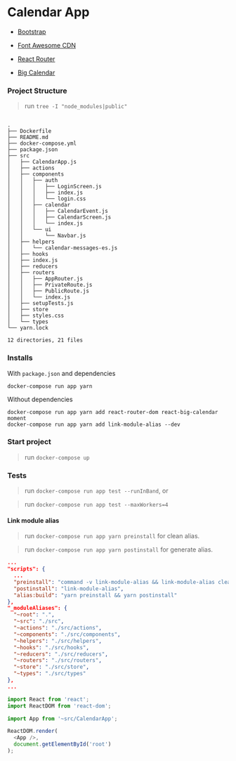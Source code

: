# Calendar App

- [Bootstrap][bootstrap]
- [Font Awesome CDN][font_awesome]

- [React Router][react_router]
- [Big Calendar][react_big_calendar]

[bootstrap]: https://getbootstrap.com/docs/4.5/getting-started/introduction
[font_awesome]: https://cdnjs.com/libraries/font-awesome

[react_router]: https://reacttraining.com/react-router/web/guides/quick-start
[react_big_calendar]: http://jquense.github.io/react-big-calendar/examples/index.html

### Project Structure

> run `tree -I "node_modules|public"`
```shell

.
├── Dockerfile
├── README.md
├── docker-compose.yml
├── package.json
├── src
│   ├── CalendarApp.js
│   ├── actions
│   ├── components
│   │   ├── auth
│   │   │   ├── LoginScreen.js
│   │   │   ├── index.js
│   │   │   └── login.css
│   │   ├── calendar
│   │   │   ├── CalendarEvent.js
│   │   │   ├── CalendarScreen.js
│   │   │   └── index.js
│   │   └── ui
│   │       └── Navbar.js
│   ├── helpers
│   │   └── calendar-messages-es.js
│   ├── hooks
│   ├── index.js
│   ├── reducers
│   ├── routers
│   │   ├── AppRouter.js
│   │   ├── PrivateRoute.js
│   │   ├── PublicRoute.js
│   │   └── index.js
│   ├── setupTests.js
│   ├── store
│   ├── styles.css
│   └── types
└── yarn.lock

12 directories, 21 files

```

### Installs

With `package.json` and dependencies
```shell
docker-compose run app yarn
```

Without dependencies
```shell
docker-compose run app yarn add react-router-dom react-big-calendar moment
docker-compose run app yarn add link-module-alias --dev
```

### Start project

> run `docker-compose up`

### Tests

> run `docker-compose run app test --runInBand`, or

> run `docker-compose run app test --maxWorkers=4`

#### Link module alias

> run `docker-compose run app yarn preinstall` for clean alias.

> run `docker-compose run app yarn postinstall` for generate alias.

```json
...
"scripts": {
  ...
  "preinstall": "command -v link-module-alias && link-module-alias clean || true",
  "postinstall": "link-module-alias",
  "alias:build": "yarn preinstall && yarn postinstall"
},
"_moduleAliases": {
  "~root": ".",
  "~src": "./src",
  "~actions": "./src/actions",
  "~components": "./src/components",
  "~helpers": "./src/helpers",
  "~hooks": "./src/hooks",
  "~reducers": "./src/reducers",
  "~routers": "./src/routers",
  "~store": "./src/store",
  "~types": "./src/types"
},
...
```

```javascript
import React from 'react';
import ReactDOM from 'react-dom';

import App from '~src/CalendarApp';

ReactDOM.render(
  <App />,
  document.getElementById('root')
);
```

